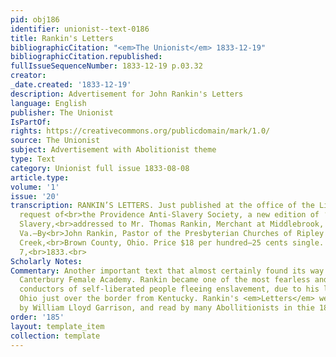 ```yaml
---
pid: obj186
identifier: unionist--text-0186
title: Rankin's Letters
bibliographicCitation: "<em>The Unionist</em> 1833-12-19"
bibliographicCitation.republished: 
fullIssueSequenceNumber: 1833-12-19 p.03.32
creator: 
_date.created: '1833-12-19'
description: Advertisement for John Rankin's Letters
language: English
publisher: The Unionist
IsPartOf: 
rights: https://creativecommons.org/publicdomain/mark/1.0/
source: The Unionist
subject: Advertisement with Abolitionist theme
type: Text
category: Unionist full issue 1833-08-08
article.type: 
volume: '1'
issue: '20'
transcription: RANKIN’S LETTERS. Just published at the office of the Liberator, by
  request of<br>the Providence Anti-Slavery Society, a new edition of ‘Letters on
  Slavery,<br>addressed to Mr. Thomas Rankin, Merchant at Middlebrook, Augusta Co.,
  Va.—By<br>John Rankin, Pastor of the Presbyterian Churches of Ripley and Strait
  Creek,<br>Brown County, Ohio. Price $18 per hundred—25 cents single. Boston, Sept.
  7,<br>1833.<br>
Scholarly Notes: 
Commentary: Another important text that almost certainly found its way inside the
  Canterbury Female Academy. Rankin became one of the most fearless and successful
  conductors of self-liberated people fleeing enslavement, due to his location in
  Ohio just over the border from Kentucky. Rankin's <em>Letters</em> were admired
  by William Lloyd Garrison, and read by many Abollitionists in thie 1830s.
order: '185'
layout: template_item
collection: template
---
```

